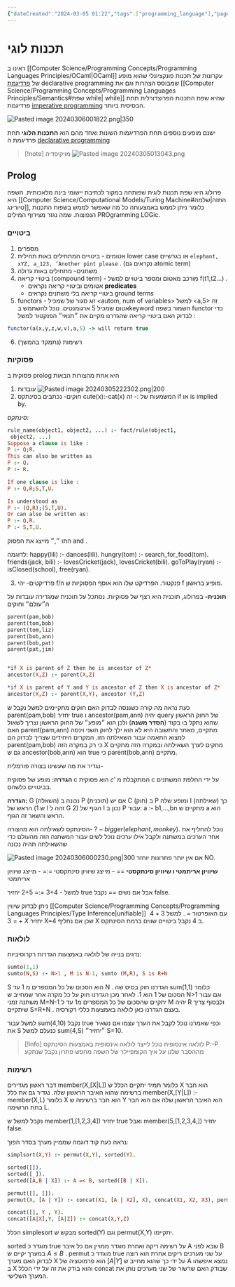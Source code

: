 ```yaml
---
{"dateCreated":"2024-03-05 01:22","tags":["programming_language"],"pageDirection":"rtl","dg-publish":true,"permalink":"/computer-science/programming-concepts/programming-languages-principles/logical-programming/","dgPassFrontmatter":true}
---
```


# תכנות לוגי
ראינו ב [[Computer Science/Programming Concepts/Programming Languages Principles/OCaml\|OCaml]] עקרונות של תכנות פונקציונלי שהוא מופע של [פרדיגמת](https://en.wikipedia.org/wiki/Programming_paradigm) declarative programming שמבוסס הצהרות וגם את [[Computer Science/Programming Concepts/Programming Languages Principles/Semantics#שפת while\| while]] שהיא שפת התכנות הפרוצדורלית תחת פרדיגמת [imperative programming](https://en.wikipedia.org/wiki/Imperative_programming) הבסיסית ביותר. 

![Pasted image 20240306001822.png|350](/img/user/Assets/Pasted%20image%2020240306001822.png)

ישנם מופעים נוספים תחת הפרדיגמות השונות ואחד מהם הוא __התכנות הלוגי__ תחת פרדיגמת ה [declarative programming](https://en.wikipedia.org/wiki/Declarative_programming)

>[!note] מויקיפדיה
>![Pasted image 20240305013043.png](/img/user/Assets/Pasted%20image%2020240305013043.png)
## Prolog
פרולוג היא שפת תכנות לוגית שפותחה במקור לכתיבת יישומי בינה מלאכותית. השפה היא [[Computer Science/Computational Models/Turing Machine#התזה\|שלמה טיורינג]], כלומר ניתן לממש באמצעותה כל מה שאפשר לממש בשפות התכנות הנפוצות. שמה נגזר מצירוף המילים PROgramming LOGic.

### ביטויים
1) מספרים
2) אטומים - ביטויים המתחילים באות תחילית lower case או בגרשיים `elephant, xYZ, a_123, ’Another pint please` . (נקראים גם atomic term)
3) משתנים- מתחילים באות גדולה
4) ביטויי קריאה (compound term) - מורכב מאטום ומספר ביטויים למשל f(t1,t2...) .
	* אטומים וביטויי קריאה נקראים __predicates__
	* ביטויי קריאה בלי משתנים נקראים ground terms
5) functors - זוג סגור של שמכיל $\text{<autom, num of variables>}$ למשל <a,5> זה אטום שמכיל 5 ארגומנטים. נוכל להשתמש בkeyword השמור בשפה functor כדי לבדוק האם ביטויי קריאה שהגדרנו מקיים את ״תנאי״ הפנקטור למשל :

```Prolog
functor(a(x,y,z,w,v),a,5) -> will return true
```

6) רשימות (נתמקד בהמשך)

### פסוקיות
פסוקית ב prolog היא אחת מהצורות הבאות
1) עובדות
![Pasted image 20240305222302.png|200](/img/user/Assets/Pasted%20image%2020240305222302.png)
2) חוקים- נכתבים בסינתקס  cute(x):-cat(x) המשמעות של :- זה if או is implied by.

_סינתקס:_

``` Prolog
rule_name(object1, object2, ...) :- fact/rule(object1,
 object2, ...)
Suppose a clause is like :
P :- Q;R.
This can also be written as
P :- Q.
P :- R.

If one clause is like :
P :- Q,R;S,T,U.

Is understood as
P :- (Q,R);(S,T,U).
Or can also be written as:
P :- Q,R.
P :- S,T,U.
```
התו ״,״ מייצג את הפסוק and .

לדוגמה: 
happy(lili) :- dances(lili).
hungry(tom) :- search_for_food(tom).
friends(jack, bili) :- lovesCricket(jack), lovesCricket(bili).
goToPlay(ryan) :- isClosed(school), free(ryan).

3) פרדיקטים- יהי f/n פנקטור. הפרדיקט שלו הוא אוסף הפסוקיות ש f מופיע בראשון. 
 
__תוכנית-__ בפרולוג, תוכנית היא רצף של פסוקיות. נסתכל על תוכנית שמגדירה עובדות על ה״עולם״ וחוקים 

```prolog
parent(pam,bob)
parent(tom,bob)
parent(tom,liz)
parent(bob,ann)
parent(bob,pat)
parent(pat,jim)


*if X is parent of Z then he is ancestor of Z*
ancestor(X,Z) :- parent(X,Z) 

*if X is parent of Y and Y is ancestor of Z then X is ancestor of Z*
ancestor(X,Z) :- parent(X,Y), ancestor (Y,Z)
```

כעת נראה מה קורה כשננסה לבדוק האם חוקים מתקיימים למשל נקבל ש parent(pam,bob) יחזיר true ו ancestor(pam,ann) יהיה query של החוק הראשון שהוא נתקל בו בקוד (__הסדר משנה__) ולכן הוא ״מופע״ של החוק הראשון וצריך לשאול האם parent(pam,ann) מתקיים, מאחר והתשובה היא לא הוא ילך לחוק השני וינסה למצוא התאמה עבור השאילתה הזו. המקרים היחידים שצריך לבדוק הם parent(pam,bob) כי רק במקרה הזה X מתקים לערך השאילתה ובמקרה הזה מתקיים גם ש ancestor(bob,ann) הוא true כי parent(bob,ann) מתקיים.


נגדיר את מה שעשינו בצורה פורמלית-

__הגדרה:__
מופע של פסוקית c הוא פסוקית $c'$ המתקבלת מ c על ידי החלפת המשתנים בביטויים כלשהם.

__הגדרה:__ G (השאלה) נכונה ב P (תוכנית) אם יש C (חוק) ב P ומופע שלה I (שאילתה) כך ש
	1) הראש של I זהה ל G
	2) הגוף של I נכון ב P 
עבור: a :- b1,...,bn   מתקיים ש a הוא הראש והשאר זה הגוף.


 הסינתקס לשאילתה הוא מהצורה- $?- bigger(elephant, monkey).$ נוכל להחליף את אחד הערכים במשתנה ולקבל אילו ערכים נוכל לשים עבור המשתנה הזה מהעולם כדי שהשאילתה תהיה נכונה

  ![Pasted image 20240306000230.png|300](/img/user/Assets/Pasted%20image%2020240306000230.png)
אם אין יותר פתרונות יוחזר NO.

__שיוויון אריתמטי ו שיוויון סינתקסטי__
== - מייצג שיוויון סינתקסטי 
=:= - מייצג שיוויון אריתמטי 

למשל - 3+4 =:= 2+5 יחזיר true אבל אם נשים == נקבל false. 

ניתן לבדוק שיווין [[Computer Science/Programming Concepts/Programming Languages Principles/Type Inference\|unifiable]] עם האופרטור = . למשל $3+4=3+X$ יחזיר X=4 שכן אם נחליף X ב 4 נקבל ביטויים שווים ברמת הסינתקס.

### לולאות
נדגים בנייה של לולאה באמצעות הגדרות רקרוסיביות:

```Prolog
sumto(1,1)
sumto(N,S) :- N>1 , M is N-1, sumto (M,R), S is R+N
```

S הוא הסכום של כל המספרים מ 1 עד N . הגדרנו חוק בסיס שה sum(1,1) כלומר הסכום של 1 הוא 1. 
לאחר מכן הגדרנו חוק על כל מקרה אחר שמחייב ש N>1 וגם עבור משתנה זמני M=N-1 יתקיים שהסכום של כל המספרים מ1 עד ל M יהיה R ולבסוף צריך שיתקיים S=R+N . בעצם הגדרנו כאן לולאה באמצעות כללי רקורסיה.

למשל עבור sum(4,10) נקבל true וכפי שאמרנו נוכל לקבל את הערך עצמו אם נשאיר את S כנעלם למשל sum(4,S) ״יחזיר״ S=10. 

>[!info] לולאה אינסופית
>נוכל לייצר לולאה אינסופית באמצעות הסינתקס P:-P מההסבר שלנו על איך הקומפיילר של השפה מחפש פתרון נקבל שנתקע

### רשימות
דבר ראשון מגדירים $\text{member(X,[X|L])}$ כלומר תמיד יתקיים הכלל ש X הוא חבר ברשימה שהוא האיבר הראשון שלה. נגדיר גם את כלל $\text{member(X,[Y|L]) :- member(X,L)}$ כלומר X הוא חבר ברשימה ש Y הוא האיבר הראשון שלה אם הוא חבר בתת הרשימה L. 

נקבל למשל ש $\text{member(1,[1,2,3,4])}$ יחזיר true ואבל $\text{member(5,[1,2,3,4,])}$ יחזיר false.

נראה כעת קוד דוגמה שממיין מערך בסדר הפוך:

``` Prolog
simplsort(X,Y) :- permut(X,Y), sorted(Y).

sorted([]).
sorted([_]).
sorted([A,B | X]) :- A =< B, sorted([B | X]).

permut([], []).
permut(X, [A | Y]) :- concat(X1, [A | X2], X), concat(X1, X2, X3), permut(X3, Y).

concat([], Y , Y).
concat([A|X],Y, [A|Z]) :- concat(X,Y,Z)
```

הכלל simplesort מבקש ש sorted(Y) וגם permut(X,Y) יתקיימו. 

sorted מוגדר כ true על רשימה ריקה ואחרת מוגדר ממויין אם כל איבר A שבא לפני B במערך יקיים ש $A\leq B$ .
permut מוגדר כ true על שני מערכים ריקים אחרת הוא רוצה לבדוק האם מערך X הוא פרמוטציה של $[A|Y]$ על ידי כך שהוא מחייב ש A נמצא איפשהו ב X והוא בודק את זה על ידי הכלל concat שבודק האם שרשור של שני מערכים נותן את המערך השלישי. 